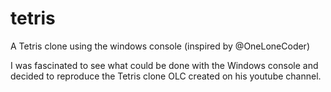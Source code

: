 # tetris
A Tetris clone using the windows console (inspired by @OneLoneCoder)

I was fascinated to see what could be done with the Windows console and decided to reproduce the Tetris clone OLC created on his youtube channel.
